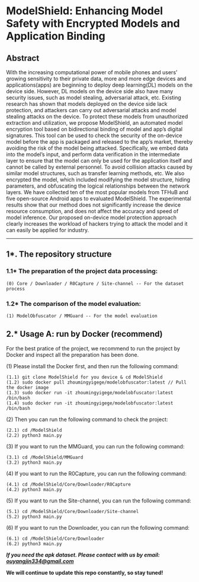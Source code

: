 # ModelShield: Enhancing Model Safety with Encrypted Models and Application Binding

## Abstract

With the increasing computational power of mobile phones and users’ growing sensitivity to their private data, more and more edge devices and applications(apps) are beginning to deploy deep learning(DL) models on the device side. However, DL models on the device side also have many security issues, such as model stealing, adversarial attack, etc. Existing research has shown that models deployed on the device side lack protection, and attackers can carry out adversarial attacks and model stealing attacks on the device. To protect these models from unauthorized extraction and utilization, we propose ModelShield, an automated model encryption tool based on bidirectional binding of model and app’s digital signatures. This tool can be used to check the security of the on-device model before the app is packaged and released to the app’s market, thereby avoiding the risk of the model being attacked. Specifically, we embed data into the model’s input, and perform data verification in the intermediate layer to ensure that the model can only
be used for the application itself and cannot be called by external personnel. To avoid collision attacks caused by similar model structures, such as transfer learning methods, etc. We also encrypted
the model, which included modifying the model structure, hiding parameters, and obfuscating the logical relationships between the network layers. We have collected ten of the most popular models from TFHuB and five open-source Android apps to evaluated ModelShield. The experimental results show that our method does not significantly increase the device resource consumption, and
does not affect the accuracy and speed of model inference. Our proposed on-device model protection approach clearly increases the workload of hackers trying to attack the model and it can easily
be applied for industry.

---
## 1*. The repository structure

### 1.1* The preparation of the project data processing:
```
(0) Core / Downloader / R0Capture / Site-channel -- For the dataset process
```
### 1.2* The comparison of the model evaluation:
```
(1) ModelObfuscator / MMGuard -- For the model evaluation
```
## 2.* Usage A: run by Docker (recommend)
For the best pratice of the project, we recommend to run the project by Docker and inspect all the preparation has been done.

(1) Please install the Docker first, and then run the following command:
```
(1.1) git clone ModelShield for you device & cd ModelShield
(1.2) sudo docker pull zhoumingyigege/modelobfuscator:latest // Pull the docker image
(1.3) sudo docker run -it zhoumingyigege/modelobfuscator:latest /bin/bash
(1.4) sudo docker run -it zhoumingyigege/modelobfuscator:latest /bin/bash
```
(2) Then you can run the following command to check the project:
```
(2.1) cd /ModelShield
(2.2) python3 main.py
```
(3) If you want to run the MMGuard, you can run the following command:
```
(3.1) cd /ModelShield/MMGuard
(3.2) python3 main.py
```
(4) If you want to run the R0Capture, you can run the following command:
```
(4.1) cd /ModelShield/Core/Downloader/R0Capture
(4.2) python3 main.py
```
(5) If you want to run the Site-channel, you can run the following command:
```
(5.1) cd /ModelShield/Core/Downloader/Site-channel
(5.2) python3 main.py
```
(6) If you want to run the Downloader, you can run the following command:
```
(6.1) cd /ModelShield/Core/Downloader
(6.2) python3 main.py
```

***If you need the apk dataset.
Please contact with us by email: ouyangjin334@gmail.com***



**We will continue to update this repo constantly, so stay tuned!**
